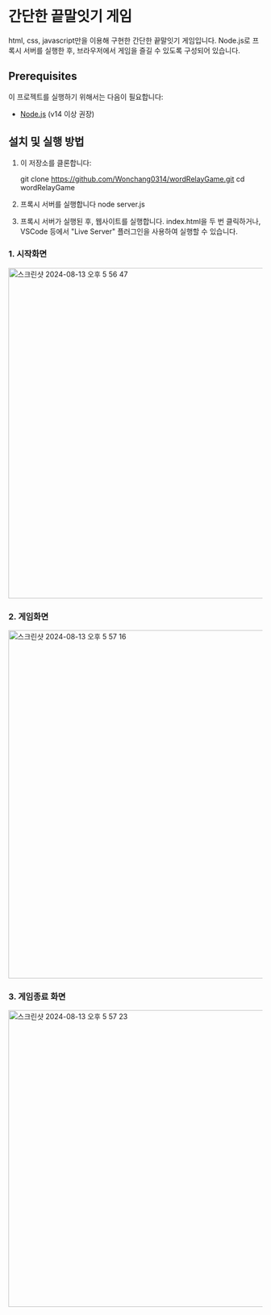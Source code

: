 # 간단한 끝말잇기 게임

html, css, javascript만을 이용해 구현한 간단한 끝말잇기 게임입니다.
Node.js로 프록시 서버를 실행한 후, 브라우저에서 게임을 즐길 수 있도록 구성되어 있습니다.

## Prerequisites

이 프로젝트를 실행하기 위해서는 다음이 필요합니다:
- [Node.js](https://nodejs.org/) (v14 이상 권장)

## 설치 및 실행 방법

1. 이 저장소를 클론합니다:

   git clone https://github.com/Wonchang0314/wordRelayGame.git
   cd wordRelayGame

2. 프록시 서버를 실행합니다
   node server.js

3. 프록시 서버가 실행된 후, 웹사이트를 실행합니다.
   index.html을 두 번 클릭하거나, VSCode 등에서 "Live Server" 플러그인을 사용하여 실행할 수 있습니다.


### 1. 시작화면
<img width="656" alt="스크린샷 2024-08-13 오후 5 56 47" src="https://github.com/user-attachments/assets/0ffb5ade-b348-4c14-8cfc-44a9e0f601c1">

### 2. 게임화면
<img width="691" alt="스크린샷 2024-08-13 오후 5 57 16" src="https://github.com/user-attachments/assets/79819335-d4a3-4703-a331-375a128247b8">

### 3. 게임종료 화면
<img width="589" alt="스크린샷 2024-08-13 오후 5 57 23" src="https://github.com/user-attachments/assets/5dc0a73d-7d7d-47f6-b052-c696c53687f5">



